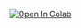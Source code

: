 [![Open In Colab](https://colab.research.google.com/assets/colab-badge.svg)](https://colab.research.google.com/drive/1khssXroJJJf9TcG7oBB8dWygBND0-tpf?authuser=1#scrollTo=X5TkK02WzGJA)
